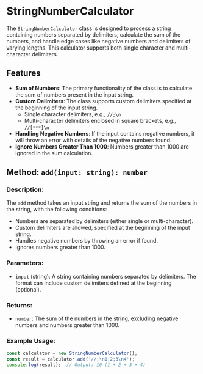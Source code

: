 # StringNumberCalculator

The `StringNumberCalculator` class is designed to process a string containing numbers separated by delimiters, calculate the sum of the numbers, and handle edge cases like negative numbers and delimiters of varying lengths. This calculator supports both single character and multi-character delimiters.

## Features
- **Sum of Numbers**: The primary functionality of the class is to calculate the sum of numbers present in the input string.
- **Custom Delimiters**: The class supports custom delimiters specified at the beginning of the input string.
  - Single character delimiters, e.g., `//;\n`
  - Multi-character delimiters enclosed in square brackets, e.g., `//[***]\n`
- **Handling Negative Numbers**: If the input contains negative numbers, it will throw an error with details of the negative numbers found.
- **Ignore Numbers Greater Than 1000**: Numbers greater than 1000 are ignored in the sum calculation.

## Method: `add(input: string): number`

### Description:
The `add` method takes an input string and returns the sum of the numbers in the string, with the following conditions:
- Numbers are separated by delimiters (either single or multi-character).
- Custom delimiters are allowed, specified at the beginning of the input string.
- Handles negative numbers by throwing an error if found.
- Ignores numbers greater than 1000.

### Parameters:
- `input` (string): A string containing numbers separated by delimiters. The format can include custom delimiters defined at the beginning (optional).

### Returns:
- `number`: The sum of the numbers in the string, excluding negative numbers and numbers greater than 1000.

### Example Usage:

```typescript
const calculator = new StringNumberCalculator();
const result = calculator.add('//;\n1;2;3\n4');
console.log(result);  // Output: 10 (1 + 2 + 3 + 4)
